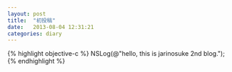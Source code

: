 ```yaml
---
layout: post
title:  "初投稿"
date:   2013-08-04 12:31:21
categories: diary
---
```



{% highlight objective-c %}
NSLog(@"hello, this is jarinosuke 2nd blog.");
{% endhighlight %}

